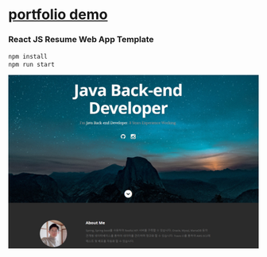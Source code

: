 # [portfolio demo](https://seonghyeoklee.github.io/react-portfolio-app/)

### React JS Resume Web App Template

```
npm install
npm run start
```

![main](/public/images/portfolio/thumbnail-main.png)
